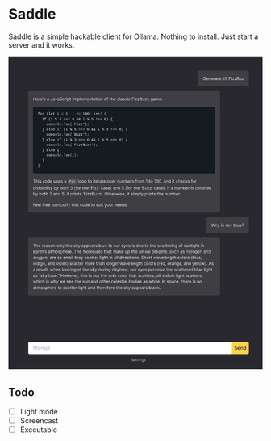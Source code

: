 # Saddle

Saddle is a simple hackable client for Ollama. Nothing to install. Just start a server and it works.

![Screenshot](./small.png)

## Todo

- [ ] Light mode
- [ ] Screencast
- [ ] Executable
